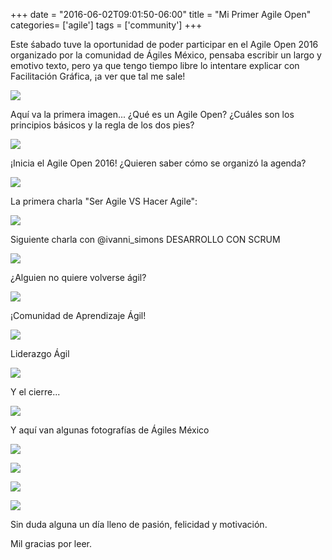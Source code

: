 +++
date = "2016-06-02T09:01:50-06:00"
title = "Mi Primer Agile Open"
categories= ['agile']
tags = ['community']
+++

Este śabado tuve la oportunidad de poder participar en el Agile Open 2016 organizado por la comunidad de Ágiles México, pensaba escribir un largo y emotivo texto, pero ya que tengo tiempo libre lo intentare explicar con Facilitación Gráfica, ¡a ver que tal me sale!

![][1]

Aquí va la primera imagen... ¿Qué es un Agile Open? ¿Cuáles son los principios básicos y la regla de los dos pies?

![][2]

¡Inicia el Agile Open 2016! ¿Quieren saber cómo se organizó la agenda?

![][3]

La primera charla "Ser Agile VS Hacer Agile":

![][4]

Siguiente charla con @ivanni_simons DESARROLLO CON SCRUM

![][5]

¿Alguien no quiere volverse ágil?

![][6]

¡Comunidad de Aprendizaje Ágil!

![][7]

Liderazgo Ágil

![][8]

Y el cierre...

![][9]

Y aquí van algunas fotografías de Ágiles México

![][10]

![][11]

![][12]

![][13]

Sin duda alguna un día lleno de pasión, felicidad y motivación.

Mil gracias por leer.

[1]: /blog/blog/agileopen/about.jpg
[2]: /blog/blog/agileopen/uno.jpg
[3]: /blog/blog/agileopen/dos.jpg
[4]: /blog/blog/agileopen/tres.jpg
[5]: /blog/blog/agileopen/cuatro.jpg
[6]: /blog/blog/agileopen/cinco.jpg
[7]: /blog/blog/agileopen/seis.jpg
[8]: /blog/blog/agileopen/siete.jpg
[9]: /blog/blog/agileopen/ocho.jpg
[10]: /blog/blog/agileopen/nueve.jpg
[11]: /blog/blog/agileopen/diez.jpg
[12]: /blog/blog/agileopen/once.jpg
[13]: /blog/blog/agileopen/doce.jpg
